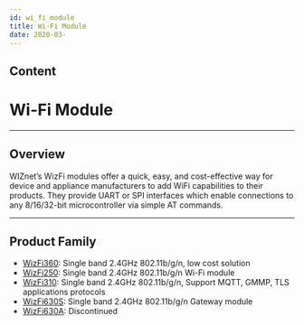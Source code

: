 ```yaml
---
id: wi_fi_module
title: Wi-Fi Module
date: 2020-03-
---
```



## Content
# Wi-Fi Module

-----

## Overview

WIZnet’s WizFi modules offer a quick, easy, and cost-effective way for
device and appliance manufacturers to add WiFi capabilities to their
products. They provide UART or SPI interfaces which enable connections
to any 8/16/32-bit microcontroller via simple AT commands.

-----

## Product Family

  - [WizFi360](/products/wizfi360/start): Single band 2.4GHz
    802.11b/g/n, low cost solution 
  - [WizFi250](/products/wizfi250/start): Single band 2.4GHz 802.11b/g/n
    Wi-Fi module
  - [WizFi310](/products/wizfi310/start): Single band 2.4GHz
    802.11b/g/n, Support MQTT, GMMP, TLS applications protocols 
  - [WizFi630S](/products/wizfi630s/start): Single band 2.4GHz
    802.11b/g/n Gateway module
  - [WizFi630A](/products/wizfi630a/start): Discontinued

